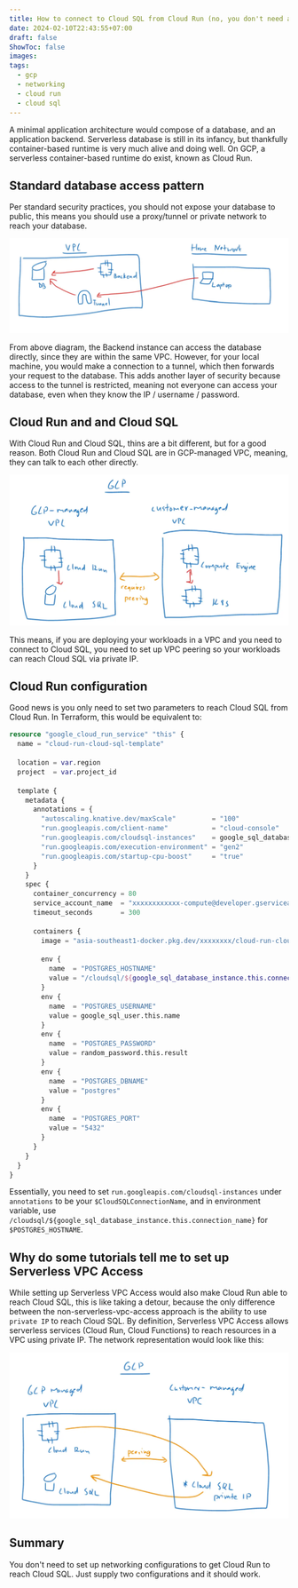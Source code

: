 ```yaml
---
title: How to connect to Cloud SQL from Cloud Run (no, you don't need a VPC)
date: 2024-02-10T22:43:55+07:00
draft: false
ShowToc: false
images:
tags:
  - gcp
  - networking
  - cloud run
  - cloud sql
---
```


A minimal application architecture would compose of a database, and an application backend. Serverless database is still in its infancy, but thankfully container-based runtime is very much alive and doing well. On GCP, a serverless container-based runtime do exist, known as Cloud Run.

## Standard database access pattern

Per standard security practices, you should not expose your database to public, this means you should use a proxy/tunnel or private network to reach your database.

![db-access-pattern](images/db-access-pattern.webp)

From above diagram, the Backend instance can access the database directly, since they are within the same VPC. However, for your local machine, you would make a connection to a tunnel, which then forwards your request to the database. This adds another layer of security because access to the tunnel is restricted, meaning not everyone can access your database, even when they know the IP / username / password.

## Cloud Run and and Cloud SQL

With Cloud Run and Cloud SQL, thins are a bit different, but for a good reason. Both Cloud Run and Cloud SQL are in GCP-managed VPC, meaning, they can talk to each other directly.

![gcp-nentwork](images/gcp-nentwork.webp)

This means, if you are deploying your workloads in a VPC and you need to connect to Cloud SQL, you need to set up VPC peering so your workloads can reach Cloud SQL via private IP.

## Cloud Run configuration

Good news is you only need to set two parameters to reach Cloud SQL from Cloud Run. In Terraform, this would be equivalent to:

```terraform
resource "google_cloud_run_service" "this" {
  name = "cloud-run-cloud-sql-template"

  location = var.region
  project  = var.project_id

  template {
    metadata {
      annotations = {
        "autoscaling.knative.dev/maxScale"         = "100"
        "run.googleapis.com/client-name"           = "cloud-console"
        "run.googleapis.com/cloudsql-instances"    = google_sql_database_instance.this.connection_name
        "run.googleapis.com/execution-environment" = "gen2"
        "run.googleapis.com/startup-cpu-boost"     = "true"
      }
    }
    spec {
      container_concurrency = 80
      service_account_name  = "xxxxxxxxxxxx-compute@developer.gserviceaccount.com"
      timeout_seconds       = 300

      containers {
        image = "asia-southeast1-docker.pkg.dev/xxxxxxxx/cloud-run-cloud-sql-template/cloud-run-cloud-sql-template:xxxxx"

        env {
          name  = "POSTGRES_HOSTNAME"
          value = "/cloudsql/${google_sql_database_instance.this.connection_name}"
        }
        env {
          name  = "POSTGRES_USERNAME"
          value = google_sql_user.this.name
        }
        env {
          name  = "POSTGRES_PASSWORD"
          value = random_password.this.result
        }
        env {
          name  = "POSTGRES_DBNAME"
          value = "postgres"
        }
        env {
          name  = "POSTGRES_PORT"
          value = "5432"
        }
      }
    }
  }
}
```

Essentially, you need to set `run.googleapis.com/cloudsql-instances` under `annotations` to be your `$CloudSQLConnectionName`, and in environment variable, use `/cloudsql/${google_sql_database_instance.this.connection_name}` for `$POSTGRES_HOSTNAME`.

## Why do some tutorials tell me to set up Serverless VPC Access

While setting up Serverless VPC Access would also make Cloud Run able to reach Cloud SQL, this is like taking a detour, because the only difference between the non-serverless-vpc-access approach is the ability to use `private IP` to reach Cloud SQL. By definition, Serverless VPC Access allows serverless services (Cloud Run, Cloud Functions) to reach resources in a VPC using private IP. The network representation would look like this:

![serverless-vpc-access.png](images/serverless-vpc-access.webp)

## Summary

You don't need to set up networking configurations to get Cloud Run to reach Cloud SQL. Just supply two configurations and it should work.
